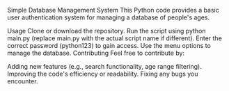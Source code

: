 Simple Database Management System
This Python code provides a basic user authentication system for managing a database of people's ages.

Usage
Clone or download the repository.
Run the script using python main.py (replace main.py with the actual script name if different).
Enter the correct password (python123) to gain access.
Use the menu options to manage the database.
Contributing
Feel free to contribute by:

Adding new features (e.g., search functionality, age range filtering).
Improving the code's efficiency or readability.
Fixing any bugs you encounter.
